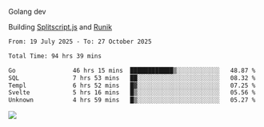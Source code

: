 Golang dev

Building [Splitscript.js](https://splitscript.js.org) and [Runik](https://runik.dev)

<!--START_SECTION:waka-->

```txt
From: 19 July 2025 - To: 27 October 2025

Total Time: 94 hrs 39 mins

Go                46 hrs 15 mins  ████████████▒░░░░░░░░░░░░   48.87 %
SQL               7 hrs 53 mins   ██░░░░░░░░░░░░░░░░░░░░░░░   08.32 %
Templ             6 hrs 52 mins   █▓░░░░░░░░░░░░░░░░░░░░░░░   07.25 %
Svelte            5 hrs 16 mins   █▒░░░░░░░░░░░░░░░░░░░░░░░   05.56 %
Unknown           4 hrs 59 mins   █▒░░░░░░░░░░░░░░░░░░░░░░░   05.27 %
```

<!--END_SECTION:waka-->
![](https://github-readme-stats.vercel.app/api/top-langs/?username=ultravioletasdf&langs_count=8&theme=dracula&layout=compact&hide_border=true)
